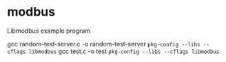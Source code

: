 # modbus
Libmodbus example program

gcc random-test-server.c -o random-test-server `pkg-config --libs --cflags libmodbus`
 gcc test.c -o test `pkg-config --libs --cflags libmodbus`
